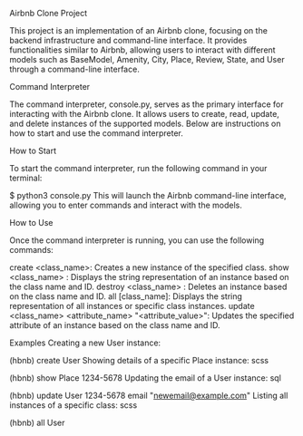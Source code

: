 Airbnb Clone Project

This project is an implementation of an Airbnb clone, focusing on the backend infrastructure and command-line interface. It provides functionalities similar to Airbnb, allowing users to interact with different models such as BaseModel, Amenity, City, Place, Review, State, and User through a command-line interface.

Command Interpreter

The command interpreter, console.py, serves as the primary interface for interacting with the Airbnb clone. It allows users to create, read, update, and delete instances of the supported models. Below are instructions on how to start and use the command interpreter.

How to Start

To start the command interpreter, run the following command in your terminal:

$ python3 console.py
This will launch the Airbnb command-line interface, allowing you to enter commands and interact with the models.

How to Use

Once the command interpreter is running, you can use the following commands:

create <class_name>: Creates a new instance of the specified class.
show <class_name> <id>: Displays the string representation of an instance based on the class name and ID.
destroy <class_name> <id>: Deletes an instance based on the class name and ID.
all [class_name]: Displays the string representation of all instances or specific class instances.
update <class_name> <id> <attribute_name> "<attribute_value>": Updates the specified attribute of an instance based on the class name and ID.

Examples
Creating a new User instance:

(hbnb) create User
Showing details of a specific Place instance:
scss

(hbnb) show Place 1234-5678
Updating the email of a User instance:
sql

(hbnb) update User 1234-5678 email "newemail@example.com"
Listing all instances of a specific class:
scss

(hbnb) all User
